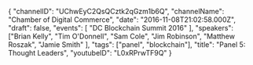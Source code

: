 {
    "channelID": "UChwEyC2QsQCztk2qGzm1b6Q",
    "channelName": "Chamber of Digital Commerce",
    "date": "2016-11-08T21:02:58.000Z",
    "draft": false,
    "events": [
        "DC Blockchain Summit 2016"
    ],
    "speakers": ["Brian Kelly", "Tim O'Donnell", "Sam Cole", "Jim Robinson", "Matthew Roszak", "Jamie Smith" ],
    "tags": ["panel", "blockchain"],
    "title": "Panel 5: Thought Leaders",
    "youtubeID": "L0xRPrwTF9Q"
}

